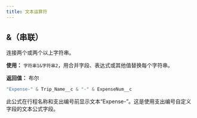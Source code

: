 ```yaml
---
title: 文本运算符
---
```


## &（串联）

连接两个或两个以上字符串。

**使用：** `字符串1&字符串2`，用合并字段、表达式或其他值替换每个字符串。

**返回值：** 布尔

```js
"Expense-" & Trip_Name__c & "-" & ExpenseNum__c
```

此公式在行程名称和支出编号前显示文本“Expense-”。这是使用支出编号自定义字段的文本公式字段。
